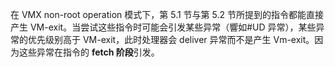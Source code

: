 
在 VMX non-root operation 模式下，第 5.1 节与第 5.2 节所提到的指令都能直接产生 VM-exit。当尝试这些指令时可能会引发某些异常（響如#UD 异常），某些异常的优先级别高于 VM-exit，此时处理器会 deliver 异常而不是产生 Vm-exit。因为这些异常在指令的 **fetch 阶段**引发。

